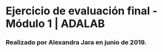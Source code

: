 # Ejercicio de evaluación final - Módulo 1 | ADALAB

### Realizado por Alexandra Jara en junio de 2019.

